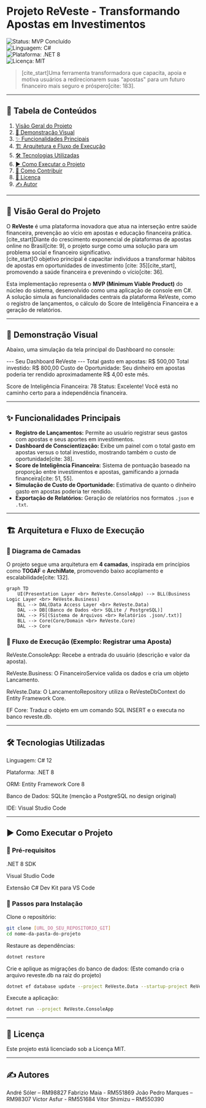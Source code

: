 # Projeto ReVeste - Transformando Apostas em Investimentos

![Status: MVP Concluído](https://img.shields.io/badge/status-MVP%20Concluído-brightgreen?style=for-the-badge)  
![Linguagem: C#](https://img.shields.io/badge/csharp-%23239120.svg?style=for-the-badge&logo=c-sharp&logoColor=white)  
![Plataforma: .NET 8](https://img.shields.io/badge/.NET-8-5C2D91?style=for-the-badge&logo=.net&logoColor=white)  
![Licença: MIT](https://img.shields.io/badge/License-MIT-yellow.svg?style=for-the-badge)

> [cite_start]Uma ferramenta transformadora que capacita, apoia e motiva usuários a redirecionarem suas "apostas" para um futuro financeiro mais seguro e próspero[cite: 183].

---

## 📖 Tabela de Conteúdos

1. [Visão Geral do Projeto](#-visão-geral-do-projeto)  
2. [📸 Demonstração Visual](#-demonstração-visual)  
3. [✨ Funcionalidades Principais](#-funcionalidades-principais)  
4. [🏗️ Arquitetura e Fluxo de Execução](#️-arquitetura-e-fluxo-de-execução)  
5. [🛠️ Tecnologias Utilizadas](#️-tecnologias-utilizadas)  
6. [▶️ Como Executar o Projeto](#️-como-executar-o-projeto)  
7. [🤝 Como Contribuir](#-como-contribuir)  
8. [📜 Licença](#-licença)  
9. [✍️ Autor](#️-autor)  

---

## 🎯 Visão Geral do Projeto

O **ReVeste** é uma plataforma inovadora que atua na interseção entre saúde financeira, prevenção ao vício em apostas e educação financeira prática.  
[cite_start]Diante do crescimento exponencial de plataformas de apostas online no Brasil[cite: 9], o projeto surge como uma solução para um problema social e financeiro significativo.  
[cite_start]O objetivo principal é capacitar indivíduos a transformar hábitos de apostas em oportunidades de investimento [cite: 35][cite_start], promovendo a saúde financeira e prevenindo o vício[cite: 36].

Esta implementação representa o **MVP (Minimum Viable Product)** do núcleo do sistema, desenvolvido como uma aplicação de console em C#.  
A solução simula as funcionalidades centrais da plataforma ReVeste, como o registro de lançamentos, o cálculo do Score de Inteligência Financeira e a geração de relatórios.

---

## 📸 Demonstração Visual

Abaixo, uma simulação da tela principal do Dashboard no console:

--- Seu Dashboard ReVeste ---
Total gasto em apostas: R$ 500,00
Total investido: R$ 800,00
Custo de Oportunidade: Seu dinheiro em apostas poderia ter rendido aproximadamente R$ 4,00 este mês.

Score de Inteligência Financeira: 78
Status: Excelente! Você está no caminho certo para a independência financeira.

---

## ✨ Funcionalidades Principais

- **Registro de Lançamentos:** Permite ao usuário registrar seus gastos com apostas e seus aportes em investimentos.  
- **Dashboard de Conscientização:** Exibe um painel com o total gasto em apostas versus o total investido, mostrando também o custo de oportunidade[cite: 38].  
- **Score de Inteligência Financeira:** Sistema de pontuação baseado na proporção entre investimentos e apostas, gamificando a jornada financeira[cite: 51, 55].  
- **Simulação de Custo de Oportunidade:** Estimativa de quanto o dinheiro gasto em apostas poderia ter rendido.  
- **Exportação de Relatórios:** Geração de relatórios nos formatos `.json` e `.txt`.  

---

## 🏗️ Arquitetura e Fluxo de Execução

### 🔹 Diagrama de Camadas

O projeto segue uma arquitetura em **4 camadas**, inspirada em princípios como **TOGAF** e **ArchiMate**, promovendo baixo acoplamento e escalabilidade[cite: 132].

```mermaid
graph TD
    UI(Presentation Layer <br> ReVeste.ConsoleApp) --> BLL(Business Logic Layer <br> ReVeste.Business)
    BLL --> DAL(Data Access Layer <br> ReVeste.Data)
    DAL --> DB[(Banco de Dados <br> SQLite / PostgreSQL)]
    DAL --> FS[(Sistema de Arquivos <br> Relatórios .json/.txt)]
    BLL --> Core(Core/Domain <br> ReVeste.Core)
    DAL --> Core
```
### 🔹 Fluxo de Execução (Exemplo: Registrar uma Aposta)
ReVeste.ConsoleApp: Recebe a entrada do usuário (descrição e valor da aposta).

ReVeste.Business: O FinanceiroService valida os dados e cria um objeto Lancamento.

ReVeste.Data: O LancamentoRepository utiliza o ReVesteDbContext do Entity Framework Core.

EF Core: Traduz o objeto em um comando SQL INSERT e o executa no banco reveste.db.

---

## 🛠️ Tecnologias Utilizadas
Linguagem: C# 12

Plataforma: .NET 8

ORM: Entity Framework Core 8

Banco de Dados: SQLite (menção a PostgreSQL no design original)

IDE: Visual Studio Code

---

## ▶️ Como Executar o Projeto
### 🔹 Pré-requisitos
.NET 8 SDK

Visual Studio Code

Extensão C# Dev Kit para VS Code

### 🔹 Passos para Instalação

Clone o repositório:
```bash
git clone [URL_DO_SEU_REPOSITORIO_GIT]
cd nome-da-pasta-do-projeto
```
Restaure as dependências:
```bash
dotnet restore
```
Crie e aplique as migrações do banco de dados:
(Este comando cria o arquivo reveste.db na raiz do projeto)
```bash
dotnet ef database update --project ReVeste.Data --startup-project ReVeste.ConsoleApp
```
Execute a aplicação:
```bash
dotnet run --project ReVeste.ConsoleApp
```

---

## 📜 Licença
Este projeto está licenciado sob a Licença MIT.

---

## ✍️ Autores

André Sóler – RM98827
Fabrizio Maia - RM551869
João Pedro Marques – RM98307
Victor Asfur - RM551684
Vitor Shimizu – RM550390